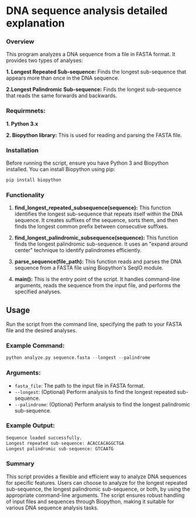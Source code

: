# DNA sequence analysis detailed explanation

###  Overview
This program analyzes a DNA sequence from a file in FASTA format. It provides two types of analyses:

**1.  Longest Repeated Sub-sequence:** Finds the longest sub-sequence that appears more than once in the DNA sequence.
  
**2.Longest Palindromic Sub-sequence:** Finds the longest sub-sequence that reads the same forwards and backwards.


###  Requirmnets:
**1. Python 3.x**

**2. Biopython library:** This is used for reading and parsing the FASTA file.

### Installation
Before running the script, ensure you have Python 3 and Biopython installed. You can install Biopython using pip:
   ``` python
pip install biopython
```
### Functionality
1.  **find_longest_repeated_subsequence(sequence):**
This function identifies the longest sub-sequence that repeats itself within the DNA sequence.
It creates suffixes of the sequence, sorts them, and then finds the longest common prefix between consecutive suffixes.

2.  **find_longest_palindromic_subsequence(sequence):**
This function finds the longest palindromic sub-sequence.
It uses an "expand around center" technique to identify palindromes efficiently.

3.  **parse_sequence(file_path):**
This function reads and parses the DNA sequence from a FASTA file using Biopython's SeqIO module.

4.  **main():**
This is the entry point of the script. It handles command-line arguments, reads the sequence from the input file, and performs the specified analyses.

## Usage
Run the script from the command line, specifying the path to your FASTA file and the desired analyses.

 ### Example Command:
  ```python
 python analyze.py sequence.fasta --longest --palindrome
```
### Arguments:
* `fasta_file`: The path to the input file in FASTA format.
* `--longest`: (Optional) Perform analysis to find the longest repeated sub-sequence.
* `--palindrome`: (Optional) Perform analysis to find the longest palindromic sub-sequence.

### Example Output:
   ```python
Sequence loaded successfully.
Longest repeated sub-sequence: ACACCACAGGCTGA
Longest palindromic sub-sequence: GTCAATG
```
### Summary
This script provides a flexible and efficient way to analyze DNA sequences for specific features. Users can choose to analyze for the longest repeated sub-sequence, the longest palindromic sub-sequence, or both, by using the appropriate command-line arguments. The script ensures robust handling of input files and sequences through Biopython, making it suitable for various DNA sequence analysis tasks.
